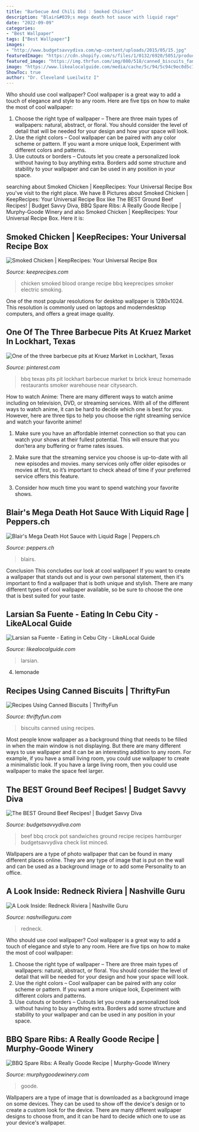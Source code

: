 ```yaml
---
title: "Barbecue And Chili Dbd : Smoked Chicken"
description: "Blair&#039;s mega death hot sauce with liquid rage"
date: "2022-09-09"
categories:
- "Best Wallpaper"
tags: ["Best Wallpaper"]
images:
- "http://www.budgetsavvydiva.com/wp-content/uploads/2015/05/15.jpg"
featuredImage: "https://cdn.shopify.com/s/files/1/0132/6920/5051/products/Blairs-Mega-Death-Hotsauce-with-Liquid-Rage_1200x630.jpg?v=1590471127"
featured_image: "https://img.thrfun.com/img/080/518/canned_biscuits_fancy1.jpg"
image: "https://www.likealocalguide.com/media/cache/5c/94/5c94c9ec0d5c199ab6dc5546f20e1172.jpg"
ShowToc: true
author: "Dr. Cleveland Lueilwitz I"
---
```



Who should use cool wallpaper?
Cool wallpaper is a great way to add a touch of elegance and style to any room. Here are five tips on how to make the most of cool wallpaper: 
1) Choose the right type of wallpaper – There are three main types of wallpapers: natural, abstract, or floral. You should consider the level of detail that will be needed for your design and how your space will look. 
2) Use the right colors – Cool wallpaper can be paired with any color scheme or pattern. If you want a more unique look, Experiment with different colors and patterns. 
3) Use cutouts or borders – Cutouts let you create a personalized look without having to buy anything extra. Borders add some structure and stability to your wallpaper and can be used in any position in your space.

	

		
searching about Smoked Chicken | KeepRecipes: Your Universal Recipe Box you've visit to the right place. We have 8 Pictures about Smoked Chicken | KeepRecipes: Your Universal Recipe Box like The BEST Ground Beef Recipes! | Budget Savvy Diva, BBQ Spare Ribs: A Really Goode Recipe | Murphy-Goode Winery and also Smoked Chicken | KeepRecipes: Your Universal Recipe Box. Here it is:
		
    
## Smoked Chicken | KeepRecipes: Your Universal Recipe Box

<img loading=lazy src="https://keeprecipes.com/sites/keeprecipes/files/img_6852-1024x683-1024x675.jpg" onerror="this.onerror=null;this.src='https://tse4.mm.bing.net/th?id=OIP.i4SrZKWL5E_8w94C-OmPxQHaE4&amp;pid=15.1';" alt="Smoked Chicken | KeepRecipes: Your Universal Recipe Box">

_Source: keeprecipes.com_

>chicken smoked blood orange recipe bbq keeprecipes smoker electric smoking. 

	

One of the most popular resolutions for desktop wallpaper is 1280x1024. This resolution is commonly used on laptops and moderndesktop computers, and offers a great image quality.

    
## One Of The Three Barbecue Pits At Kruez Market In Lockhart, Texas

<img loading=lazy src="https://i.pinimg.com/736x/7e/86/41/7e864194c38ac8cee7c8828c3f0a48d8--barbecue-pit-texas-bbq.jpg" onerror="this.onerror=null;this.src='https://tse2.mm.bing.net/th?id=OIP.BISRblwgDnVxf3OdT5DARgAAAA&amp;pid=15.1';" alt="One of the three barbecue pits at Kruez Market in Lockhart, Texas">

_Source: pinterest.com_

>bbq texas pits pit lockhart barbecue market tx brick kreuz homemade restaurants smoker warehouse near citysearch. 

	

How to watch Anime: There are many different ways to watch anime including on television, DVD, or streaming services.
With all of the different ways to watch anime, it can be hard to decide which one is best for you. However, here are three tips to help you choose the right streaming service and watch your favorite anime!
1. Make sure you have an affordable internet connection so that you can watch your shows at their fullest potential. This will ensure that you don’tera any buffering or frame rates issues.

2. Make sure that the streaming service you choose is up-to-date with all new episodes and movies. many services only offer older episodes or movies at first, so it’s important to check ahead of time if your preferred service offers this feature.

3. Consider how much time you want to spend watching your favorite shows.

    
## Blair&#039;s Mega Death Hot Sauce With Liquid Rage | Peppers.ch

<img loading=lazy src="https://cdn.shopify.com/s/files/1/0132/6920/5051/products/Blairs-Mega-Death-Hotsauce-with-Liquid-Rage_1200x630.jpg?v=1590471127" onerror="this.onerror=null;this.src='https://tse3.mm.bing.net/th?id=OIP.ef9BKk36FdX0YKuwuFwUOAHaHa&amp;pid=15.1';" alt="Blair&#039;s Mega Death Hot Sauce with Liquid Rage | Peppers.ch">

_Source: peppers.ch_

>blairs. 

	

Conclusion
This concludes our look at cool wallpaper! If you want to create a wallpaper that stands out and is your own personal statement, then it's important to find a wallpaper that is both unique and stylish. There are many different types of cool wallpaper available, so be sure to choose the one that is best suited for your taste.

    
## Larsian Sa Fuente - Eating In Cebu City - LikeALocal Guide

<img loading=lazy src="https://www.likealocalguide.com/media/cache/5c/94/5c94c9ec0d5c199ab6dc5546f20e1172.jpg" onerror="this.onerror=null;this.src='https://tse4.mm.bing.net/th?id=OIP.ch69GQ4Pox7sqJNaBvIF3gHaEK&amp;pid=15.1';" alt="Larsian sa Fuente - Eating in Cebu City - LikeALocal Guide">

_Source: likealocalguide.com_

>larsian. 

	

4. lemonade 

    
## Recipes Using Canned Biscuits | ThriftyFun

<img loading=lazy src="https://img.thrfun.com/img/080/518/canned_biscuits_fancy1.jpg" onerror="this.onerror=null;this.src='https://tse4.mm.bing.net/th?id=OIP.BQR4Q2Y8F8sIV1SHtIaK_QAAAA&amp;pid=15.1';" alt="Recipes Using Canned Biscuits | ThriftyFun">

_Source: thriftyfun.com_

>biscuits canned using recipes. 

	

Most people know wallpaper as a background thing that needs to be filled in when the main window is not displaying. But there are many different ways to use wallpaper and it can be an interesting addition to any room. For example, if you have a small living room, you could use wallpaper to create a minimalistic look. If you have a large living room, then you could use wallpaper to make the space feel larger.

    
## The BEST Ground Beef Recipes! | Budget Savvy Diva

<img loading=lazy src="http://www.budgetsavvydiva.com/wp-content/uploads/2015/05/15.jpg" onerror="this.onerror=null;this.src='https://tse1.mm.bing.net/th?id=OIP.x9hh5INnlFppuBmz31hnGwHaE7&amp;pid=15.1';" alt="The BEST Ground Beef Recipes! | Budget Savvy Diva">

_Source: budgetsavvydiva.com_

>beef bbq crock pot sandwiches ground recipe recipes hamburger budgetsavvydiva check list minced. 

	



Wallpapers are a type of photo wallpaper that can be found in many different places online. They are any type of image that is put on the wall and can be used as a background image or to add some Personality to an office.

    
## A Look Inside: Redneck Riviera | Nashville Guru

<img loading=lazy src="https://nashvilleguru.com/officialwebsite/wp-content/uploads/2018/06/Redneck-Riviera-Nashville-23.jpg" onerror="this.onerror=null;this.src='https://tse1.mm.bing.net/th?id=OIP.rCFcbprFzyiNw7X5nXS3pgHaE8&amp;pid=15.1';" alt="A Look Inside: Redneck Riviera | Nashville Guru">

_Source: nashvilleguru.com_

>redneck. 

	

Who should use cool wallpaper?
Cool wallpaper is a great way to add a touch of elegance and style to any room. Here are five tips on how to make the most of cool wallpaper: 
1) Choose the right type of wallpaper – There are three main types of wallpapers: natural, abstract, or floral. You should consider the level of detail that will be needed for your design and how your space will look. 
2) Use the right colors – Cool wallpaper can be paired with any color scheme or pattern. If you want a more unique look, Experiment with different colors and patterns. 
3) Use cutouts or borders – Cutouts let you create a personalized look without having to buy anything extra. Borders add some structure and stability to your wallpaper and can be used in any position in your space.

    
## BBQ Spare Ribs: A Really Goode Recipe | Murphy-Goode Winery

<img loading=lazy src="https://www.murphygoodewinery.com/sites/default/files/styles/hero_desktop/public/hero-images/BBQ-Spare-Ribs.jpg?itok=CycFnHZt" onerror="this.onerror=null;this.src='https://tse3.mm.bing.net/th?id=OIP.UVVwO_vEuIM92nvERPjgbAHaD8&amp;pid=15.1';" alt="BBQ Spare Ribs: A Really Goode Recipe | Murphy-Goode Winery">

_Source: murphygoodewinery.com_

>goode. 

	

Wallpapers are a type of image that is downloaded as a background image on some devices. They can be used to show off the device's design or to create a custom look for the device. There are many different wallpaper designs to choose from, and it can be hard to decide which one to use as your device's wallpaper.

